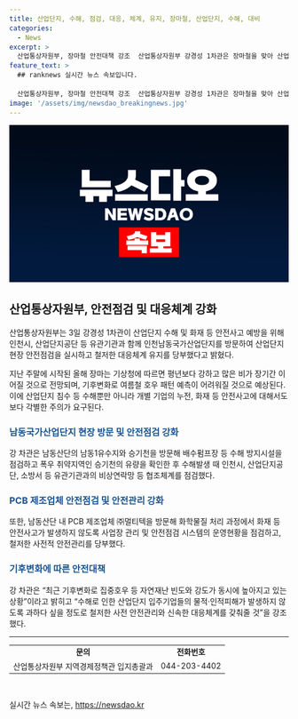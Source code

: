 ```yaml
---
title: 산업단지, 수해, 점검, 대응, 체계, 유지, 장마철, 산업단지, 수해, 대비
categories:
  - News
excerpt: >
  산업통상자원부, 장마철 안전대책 강조  산업통상자원부 강경성 1차관은 장마철을 맞아 산업단지 안전점검을 강조했다. 기후변화로 인한 강수량 증가로 인한 안전문제에 대응하기 위해 산업단지를 방문하여 대응체계를 점검했으며, 기업의 안전점검과 관리 시스템도 점검하고 안전관리를 당부했다. 강차관은 또한 자연재해로부터 기업들을 보호하기 위해 철저한 사전 안전관리와 신속한 대응체계를 중요시키며, 관련 문의는 산업통상자원부로 연락하도록 안내했다.
feature_text: >
  ## ranknews 실시간 뉴스 속보입니다.

  산업통상자원부, 장마철 안전대책 강조  산업통상자원부 강경성 1차관은 장마철을 맞아 산업단지 안전점검을 강조했다. 기후변화로 인한 강수량 증가로 인한 안전문제에 대응하기 위해 산업단지를 방문하여 대응체계를 점검했으며, 기업의 안전점검과 관리 시스템도 점검하고 안전관리를 당부했다. 강차관은 또한 자연재해로부터 기업들을 보호하기 위해 철저한 사전 안전관리와 신속한 대응체계를 중요시키며, 관련 문의는 산업통상자원부로 연락하도록 안내했다.
image: '/assets/img/newsdao_breakingnews.jpg'
---
```


<p><img src="/assets/img/newsdao_breakingnews.jpg" alt="ranknews 속보" /></p>

<h2 data-ke-size="size26">산업통상자원부, 안전점검 및 대응체계 강화</h2>

<p data-ke-size="size16">산업통상자원부는 3일 강경성 1차관이 산업단지 수해 및 화재 등 안전사고 예방을 위해 인천시, 산업단지공단 등 유관기관과 함께 인천남동국가산업단지를 방문하여 산업단지 현장 안전점검을 실시하고 철저한 대응체계 유지를 당부했다고 밝혔다.</p>

<p data-ke-size="size16">지난 주말에 시작된 올해 장마는 기상청에 따르면 평년보다 강하고 많은 비가 장기간 이어질 것으로 전망되며, 기후변화로 여름철 호우 패턴 예측이 어려워질 것으로 예상된다. 이에 산업단지 침수 등 수해뿐만 아니라 개별 기업의 누전, 화재 등 안전사고에 대해서도 보다 각별한 주의가 요구된다.</p>

<h3><span style="color: #1a5490;">남동국가산업단지 현장 방문 및 안전점검 강화</span></h3>

<p data-ke-size="size16">강 차관은 남동산단의 남동1유수지와 승기천을 방문해 배수펌프장 등 수해 방지시설을 점검하고 폭우 취약지역인 승기천의 유량을 확인한 후 수해발생 때 인천시, 산업단지공단, 소방서 등 유관기관과의 비상연락망 등 협조체계를 점검했다.</p>

<h3><span style="color: #1a5490;">PCB 제조업체 안전점검 및 안전관리 강화</span></h3>

<p data-ke-size="size16">또한, 남동산단 내 PCB 제조업체 ㈜멀티텍을 방문해 화학물질 처리 과정에서 화재 등 안전사고가 발생하지 않도록 사업장 관리 및 안전점검 시스템의 운영현황을 점검하고, 철저한 사전적 안전관리를 당부했다.</p>

<h3><span style="color: #1a5490;">기후변화에 따른 안전대책</span></h3>

<p data-ke-size="size16">강 차관은 “최근 기후변화로 집중호우 등 자연재난 빈도와 강도가 동시에 높아지고 있는 상황”이라고 밝히고 “수해로 인한 산업단지 입주기업들의 물적·인적피해가 발생하지 않도록 과하다 싶을 정도로 철저한 사전 안전관리와 신속한 대응체계를 갖춰줄 것”을 강조했다.</p>

<hr>

<table>
    <tbody>
        <tr>
            <td style="text-align: center; height: 17px;"><b>문의</b></td>
            <td style="text-align: center; height: 17px;"><b>전화번호</b></td>
        </tr>
        <tr>
            <td style="text-align: center; height: 17px;">산업통상자원부 지역경제정책관 입지총괄과</td>
            <td style="text-align: center; height: 17px;">044-203-4402</td>
        </tr>
    </tbody>
</table>

<p data-ke-size="size16">&nbsp;</p>
실시간 뉴스 속보는, <a href="https://newsdao.kr" rel="dofollow">https://newsdao.kr</a>


